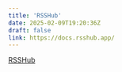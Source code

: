 ```yaml
---
title: 'RSSHub'
date: 2025-02-09T19:20:36Z
draft: false
link: https://docs.rsshub.app/
---
```

[RSSHub](https://docs.rsshub.app/)
